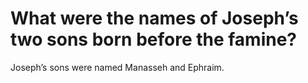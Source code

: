 # What were the names of Joseph’s two sons born before the famine?

Joseph’s sons were named Manasseh and Ephraim.
